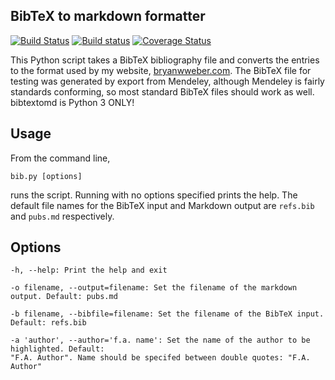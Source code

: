 BibTeX to markdown formatter
---
[![Build Status](https://travis-ci.org/bryanwweber/bibtextomd.svg?branch=master)](https://travis-ci.org/bryanwweber/bibtextomd)
[![Build status](https://ci.appveyor.com/api/projects/status/cg6ok4si2d38jr86?svg=true)](https://ci.appveyor.com/project/bryanwweber/bibtextomd)
[![Coverage Status](https://coveralls.io/repos/github/bryanwweber/bibtextomd/badge.svg?branch=master)](https://coveralls.io/github/bryanwweber/bibtextomd?branch=master)

This Python script takes a BibTeX bibliography file and converts the
entries to the format used by my website, [bryanwweber.com](http://bryanwweber.com).
The BibTeX file for testing was generated by export from Mendeley,
although Mendeley is fairly standards conforming, so most standard
BibTeX files should work as well. bibtextomd is Python 3 ONLY!

Usage
---

From the command line,

    bib.py [options]

runs the script. Running with no options specified prints the help.
The default file names for the BibTeX input and
Markdown output are `refs.bib` and `pubs.md` respectively.

Options
---

    -h, --help: Print the help and exit

    -o filename, --output=filename: Set the filename of the markdown output. Default: pubs.md

    -b filename, --bibfile=filename: Set the filename of the BibTeX input. Default: refs.bib

    -a 'author', --author='f.a. name': Set the name of the author to be highlighted. Default:
    "F.A. Author". Name should be specifed between double quotes: "F.A. Author"
